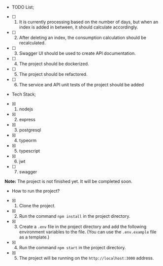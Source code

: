 * TODO List;
- [ ] 1. It is currently processing based on the number of days, but when an index is added in between, it should calculate accordingly.
- [ ] 2. After deleting an index, the consumption calculation should be recalculated.
- [ ] 3. Swagger UI should be used to create API documentation.
- [ ] 4. The project should be dockerized.
- [ ] 5. The project should be refactored.
- [ ] 6. The service and API unit tests of the project should be added

* Tech Stack;
- [x] 1. nodejs
- [x] 2. express
- [x] 3. postgresql
- [x] 4. typeorm
- [x] 5. typescript
- [x] 6. jwt
- [ ] 7. swagger

**Note:** The project is not finished yet. It will be completed soon.

* How to run the project?
- [x] 1. Clone the project.
- [x] 2. Run the command `npm install` in the project directory.
- [x] 3. Create a `.env` file in the project directory and add the following environment variables to the file. (You can use the `.env.example` file as a template.)
- [x] 4. Run the command `npm start` in the project directory.
- [x] 5. The project will be running on the `http://localhost:3000` address.
